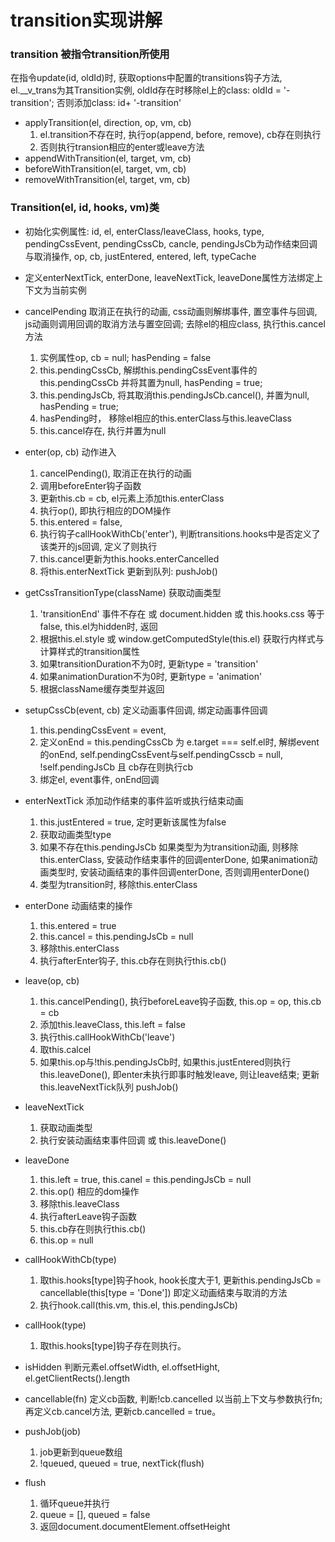 # transition实现讲解

### transition 被指令transition所使用
在指令update(id, oldId)时, 获取options中配置的transitions钩子方法, el.\_\_v\_trans为其Transition实例, oldId存在时移除el上的class: oldId = '-transition'; 否则添加class: id+ '-transition'
+ applyTransition(el, direction, op, vm, cb)
    1. el.transition不存在时, 执行op(append, before, remove), cb存在则执行
    2. 否则执行transion相应的enter或leave方法
+ appendWithTransition(el, target, vm, cb)
+ beforeWithTransition(el, target, vm, cb)
+ removeWithTransition(el, target, vm, cb)

### Transition(el, id, hooks, vm)类
+ 初始化实例属性: id, el, enterClass/leaveClass, hooks, type, pendingCssEvent, pendingCssCb, cancle, pendingJsCb为动作结束回调与取消操作, op, cb, justEntered, entered, left, typeCache
+ 定义enterNextTick, enterDone, leaveNextTick, leaveDone属性方法绑定上下文为当前实例

+ cancelPending 取消正在执行的动画, css动画则解绑事件, 置空事件与回调, js动画则调用回调的取消方法与置空回调; 去除el的相应class, 执行this.cancel方法
    1. 实例属性op, cb = null; hasPending = false
    2. this.pendingCssCb, 解绑this.pendingCssEvent事件的this.pendingCssCb 并将其置为null, hasPending = true;
    3. this.pendingJsCb, 将其取消this.pendingJsCb.cancel(), 并置为null, hasPending = true;
    4. hasPending时， 移除el相应的this.enterClass与this.leaveClass
    5. this.cancel存在, 执行并置为null
+ enter(op, cb) 动作进入
    1. cancelPending(),  取消正在执行的动画
    2. 调用beforeEnter钩子函数
    3. 更新this.cb = cb, el元素上添加this.enterClass
    4. 执行op(), 即执行相应的DOM操作
    5. this.entered = false,
    6. 执行钩子callHookWithCb('enter'), 判断transitions.hooks中是否定义了该类开的js回调, 定义了则执行
    7. this.cancel更新为this.hooks.enterCancelled
    8. 将this.enterNextTick 更新到队列: pushJob()

+ getCssTransitionType(className)  获取动画类型
    1. 'transitionEnd' 事件不存在 或 document.hidden 或 this.hooks.css 等于false, this.el为hidden时, 返回
    2. 根据this.el.style 或 window.getComputedStyle(this.el) 获取行内样式与计算样式的transition属性
    3. 如果transitionDuration不为0时, 更新type = 'transition'
    4. 如果animationDuration不为0时, 更新type = 'animation'
    5. 根据className缓存类型并返回

+ setupCssCb(event, cb) 定义动画事件回调, 绑定动画事件回调
    1. this.pendingCssEvent = event,
    2. 定义onEnd = this.pendingCssCb 为 e.target === self.el时, 解绑event的onEnd, self.pendingCssEvent与self.pendingCsscb = null, !self.pendingJsCb 且 cb存在则执行cb
    3. 绑定el, event事件, onEnd回调

+ enterNextTick 添加动作结束的事件监听或执行结束动画
    1. this.justEntered = true, 定时更新该属性为false
    2. 获取动画类型type
    3. 如果不存在this.pendingJsCb 如果类型为为transition动画, 则移除this.enterClass, 安装动作结束事件的回调enterDone, 如果animation动画类型时, 安装动画结束的事件回调enterDone, 否则调用enterDone()
    4. 类型为transition时, 移除this.enterClass

+ enterDone 动画结束的操作
    1. this.entered = true
    2. this.cancel = this.pendingJsCb = null
    3. 移除this.enterClass
    4. 执行afterEnter钩子, this.cb存在则执行this.cb()

+ leave(op, cb)
    1. this.cancelPending(), 执行beforeLeave钩子函数,  this.op = op, this.cb = cb
    2. 添加this.leaveClass, this.left = false
    3. 执行this.callHookWithCb('leave')
    4. 取this.calcel
    5. 如果this.op与!this.pendingJsCb时, 如果this.justEntered则执行this.leaveDone(), 即enter未执行即事时触发leave, 则让leave结束; 更新this.leaveNextTick队列 pushJob()

+ leaveNextTick
    1. 获取动画类型
    2. 执行安装动画结束事件回调 或 this.leaveDone()

+ leaveDone
    1. this.left = true, this.canel = this.pendingJsCb = null
    2. this.op() 相应的dom操作
    3. 移除this.leaveClass
    4. 执行afterLeave钩子函数
    5. this.cb存在则执行this.cb()
    6. this.op = null

+ callHookWithCb(type)
    1. 取this.hooks[type]钩子hook, hook长度大于1, 更新this.pendingJsCb = cancellable(this[type = 'Done']) 即定义动画结束与取消的方法
    2. 执行hook.call(this.vm, this.el, this.pendingJsCb)
+ callHook(type)
    1. 取this.hooks[type]钩子存在则执行。

+ isHidden 判断元素el.offsetWidth, el.offsetHight, el.getClientRects().length
+ cancellable(fn) 定义cb函数, 判断!cb.cancelled 以当前上下文与参数执行fn; 再定义cb.cancel方法, 更新cb.cancelled = true。

+ pushJob(job)
    1. job更新到queue数组
    2. !queued, queued = true, nextTick(flush)

+ flush
    1. 循环queue并执行
    2. queue = [], queued = false
    3. 返回document.documentElement.offsetHeight
